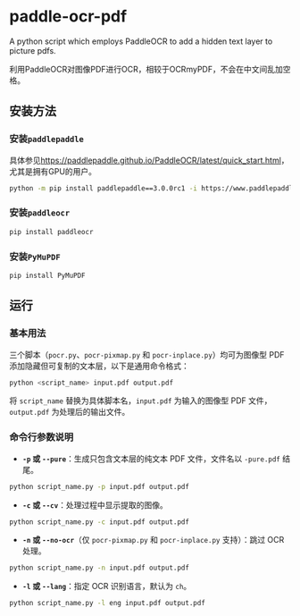 # paddle-ocr-pdf
A python script which employs PaddleOCR to add a hidden text layer to picture pdfs.

利用PaddleOCR对图像PDF进行OCR，相较于OCRmyPDF，不会在中文间乱加空格。

## 安装方法

### **安装`paddlepaddle`**

具体参见<https://paddlepaddle.github.io/PaddleOCR/latest/quick_start.html>，尤其是拥有GPU的用户。

```bash
python -m pip install paddlepaddle==3.0.0rc1 -i https://www.paddlepaddle.org.cn/packages/stable/cpu/
```

### **安装`paddleocr`**

```bash
pip install paddleocr
```

### **安装`PyMuPDF`**

```bash
pip install PyMuPDF
```

## 运行


### 基本用法

三个脚本（`pocr.py`、`pocr-pixmap.py` 和 `pocr-inplace.py`）均可为图像型 PDF 添加隐藏但可复制的文本层，以下是通用命令格式：

```bash
python <script_name> input.pdf output.pdf
```

将 `script_name` 替换为具体脚本名，`input.pdf` 为输入的图像型 PDF 文件，`output.pdf` 为处理后的输出文件。

### 命令行参数说明

- **`-p` 或 `--pure`**：生成只包含文本层的纯文本 PDF 文件，文件名以 `-pure.pdf` 结尾。

```bash
python script_name.py -p input.pdf output.pdf
```

- **`-c` 或 `--cv`**：处理过程中显示提取的图像。

```bash
python script_name.py -c input.pdf output.pdf
```

- **`-n` 或 `--no-ocr`**（仅 `pocr-pixmap.py` 和 `pocr-inplace.py` 支持）：跳过 OCR 处理。

```bash
python script_name.py -n input.pdf output.pdf
```

- **`-l` 或 `--lang`**：指定 OCR 识别语言，默认为 `ch`。

```bash
python script_name.py -l eng input.pdf output.pdf
```

